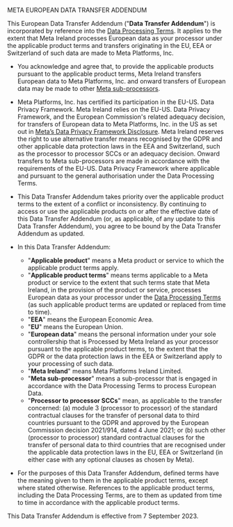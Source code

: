  

META EUROPEAN DATA TRANSFER ADDENDUM

This European Data Transfer Addendum ("**Data Transfer Addendum**") is incorporated by reference into the [Data Processing Terms](https://www.facebook.com/legal/terms/dataprocessing). It applies to the extent that Meta Ireland processes European data as your processor under the applicable product terms and transfers originating in the EU, EEA or Switzerland of such data are made to Meta Platforms, Inc.

*   You acknowledge and agree that, to provide the applicable products pursuant to the applicable product terms, Meta Ireland transfers European data to Meta Platforms, Inc. and onward transfers of European data may be made to other [Meta sub-processors](https://www.facebook.com/legal/ads-subprocessors).
*   Meta Platforms, Inc. has certified its participation in the EU-US. Data Privacy Framework. Meta Ireland relies on the EU-US. Data Privacy Framework, and the European Commission's related adequacy decision, for transfers of European data to Meta Platforms, Inc. in the US as set out in [Meta’s Data Privacy Framework Disclosure](https://www.facebook.com/privacy/policies/data_privacy_framework). Meta Ireland reserves the right to use alternative transfer means recognised by the GDPR and other applicable data protection laws in the EEA and Switzerland, such as the processor to processor SCCs or an adequacy decision. Onward transfers to Meta sub-processors are made in accordance with the requirements of the EU-US. Data Privacy Framework where applicable and pursuant to the general authorisation under the Data Processing Terms.
*   This Data Transfer Addendum takes priority over the applicable product terms to the extent of a conflict or inconsistency. By continuing to access or use the applicable products on or after the effective date of this Data Transfer Addendum (or, as applicable, of any update to this Data Transfer Addendum), you agree to be bound by the Data Transfer Addendum as updated.
*   In this Data Transfer Addendum:
    
    *   "**Applicable product**" means a Meta product or service to which the applicable product terms apply.
    *   "**Applicable product terms**" means terms applicable to a Meta product or service to the extent that such terms state that Meta Ireland, in the provision of the product or service, processes European data as your processor under the [Data Processing Terms](https://www.facebook.com/legal/terms/dataprocessing) (as such applicable product terms are updated or replaced from time to time).
    *   "**EEA**" means the European Economic Area.
    *   "**EU**" means the European Union.
    *   "**European data**" means the personal information under your sole controllership that is Processed by Meta Ireland as your processor pursuant to the applicable product terms, to the extent that the GDPR or the data protection laws in the EEA or Switzerland apply to your processing of such data.
    *   "**Meta Ireland**" means Meta Platforms Ireland Limited.
    *   "**Meta sub-processor**" means a sub-processor that is engaged in accordance with the Data Processing Terms to process European Data.
    *   "**Processor to processor SCCs**" mean, as applicable to the transfer concerned: (a) module 3 (processor to processor) of the standard contractual clauses for the transfer of personal data to third countries pursuant to the GDPR and approved by the European Commission decision 2021/914, dated 4 June 2021; or (b) such other (processor to processor) standard contractual clauses for the transfer of personal data to third countries that are recognised under the applicable data protection laws in the EU, EEA or Switzerland (in either case with any optional clauses as chosen by Meta).
    
*   For the purposes of this Data Transfer Addendum, defined terms have the meaning given to them in the applicable product terms, except where stated otherwise. References to the applicable product terms, including the Data Processing Terms, are to them as updated from time to time in accordance with the applicable product terms.

This Data Transfer Addendum is effective from 7 September 2023.